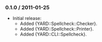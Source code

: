 ### 0.1.0 / 2011-01-25

* Initial release:
  * Added {YARD::Spellcheck::Checker}.
  * Added {YARD::Spellcheck::Printer}.
  * Added {YARD::CLI::Spellcheck}.

